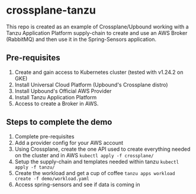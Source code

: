 # crossplane-tanzu

This repo is created as an example of Crossplane/Upbound working with a Tanzu Application Platform supply-chain to create and use an AWS Broker (RabbitMQ) and then use it in the Spring-Sensors application.

## Pre-requisites
1. Create and gain access to Kubernetes cluster (tested with v1.24.2 on GKE)
2. Install Universal Cloud Platform (Upbound's Crossplane distro)
3. Install Upbound's Official AWS Provider
4. Install Tanzu Application Platform
5. Access to create a Broker in AWS.

## Steps to complete the demo
1. Complete pre-requisites
2. Add a provider config for your AWS account
3. Using Crossplane, create the one API used to create everything needed on the cluster and in AWS 
    `kubectl apply -f crossplane/`
4. Setup the supply-chain and templates needed within tanzu
    `kubectl apply -f tanzu/`
5. Create the workload and get a cup of coffee
    ```tanzu apps workload create -f demo/workload.yaml```
6. Access spring-sensors and see if data is coming in